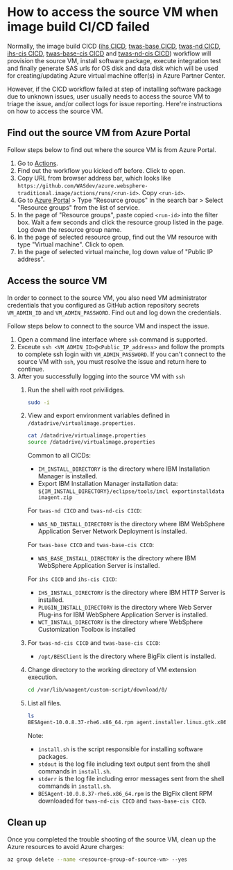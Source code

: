 # How to access the source VM when image build CI/CD failed

Normally, the image build CICD ([ihs CICD](../.github/workflows/ihsBuild.yml), [twas-base CICD](../.github/workflows/twas-baseBuild.yml), [twas-nd CICD](../.github/workflows/twas-ndBuild.yml), [ihs-cis CICD](../.github/workflows/ihs-cisBuild.yml), [twas-base-cis CICD](../.github/workflows/twas-base-cisBuild.yml) and [twas-nd-cis CICD](../.github/workflows/twas-nd-cisBuild.yml)) workflow will provision the source VM, install software package, execute integration test and finally generate SAS urls for OS disk and data disk which will be used for creating/updating Azure virtual machine offer(s) in Azure Partner Center. 

However, if the CICD workflow failed at step of installing software package due to unknown issues, user usually needs to access the source VM to triage the issue, and/or collect logs for issue reporting. Here're instructions on how to access the source VM.

## Find out the source VM from Azure Portal

Follow steps below to find out where the source VM is from Azure Portal.

1. Go to [Actions](https://github.com/WASdev/azure.websphere-traditional.image/actions).
1. Find out the workflow you kicked off before. Click to open.
1. Copy URL from browser address bar, which looks like `https://github.com/WASdev/azure.websphere-traditional.image/actions/runs/<run-id>`. Copy `<run-id>`.
1. Go to [Azure Portal](https://portal.azure.com/#home) > Type "Resource groups" in the search bar > Select "Resource groups" from the list of service.
1. In the page of "Resource groups", paste copied `<run-id>` into the filter box. Wait a few seconds and click the resource group listed in the page. Log down the resource group name.
1. In the page of selected resource group, find out the VM resource with type "Virtual machine". Click to open.
1. In the page of selected virtual mainche, log down value of "Public IP address".

## Access the source VM

In order to connect to the source VM, you also need VM administrator credentials that you configured as GitHub action repository secrets `VM_ADMIN_ID` and `VM_ADMIN_PASSWORD`. Find out and log down the credentials.

Follow steps below to connect to the source VM and inspect the issue.

1. Open a command line interface where `ssh` command is supported.
1. Exceute `ssh <VM_ADMIN_ID>@<Public_IP_address>` and follow the prompts to complete ssh login with `VM_ADMIN_PASSWORD`. If you can't connect to the source VM with `ssh`, you must resolve the issue and return here to continue.
1. After you successfully logging into the source VM with `ssh`
   1. Run the shell with root privilidges.
      ```bash
      sudo -i
      ```

    1. View and export environment variables defined in `/datadrive/virtualimage.properties`.
       ```bash
       cat /datadrive/virtualimage.properties
       source /datadrive/virtualimage.properties
       ```

       Common to all CICDs:
       * `IM_INSTALL_DIRECTORY` is the directory where IBM Installation Manager is installed.
       * Export IBM Installation Manager installation data: `${IM_INSTALL_DIRECTORY}/eclipse/tools/imcl exportinstalldata imagent.zip`

       For `twas-nd CICD` and `twas-nd-cis CICD`:
       * `WAS_ND_INSTALL_DIRECTORY` is the directory where IBM WebSphere Application Server Network Deployment is installed.

       For `twas-base CICD` and `twas-base-cis CICD`:
       * `WAS_BASE_INSTALL_DIRECTORY` is the directory where IBM WebSphere Application Server is installed.

       For `ihs CICD` and `ihs-cis CICD`:
       * `IHS_INSTALL_DIRECTORY` is the directory where IBM HTTP Server is installed.
       * `PLUGIN_INSTALL_DIRECTORY` is the directory where Web Server Plug-ins for IBM WebSphere Application Server is installed.
       * `WCT_INSTALL_DIRECTORY` is the directory where WebSphere Customization Toolbox is installed

    1. For `twas-nd-cis CICD` and `twas-base-cis CICD`:
       * `/opt/BESClient` is the directory where BigFix client is installed.

    1. Change directory to the working directory of VM extension execution.
       ```bash
       cd /var/lib/waagent/custom-script/download/0/
       ```

    1. List all files.
       ```bash
       ls
       BESAgent-10.0.8.37-rhe6.x86_64.rpm agent.installer.linux.gtk.x86_64.zip im_installer  install.sh  stderr  stdout
       ```

       Note:
       * `install.sh` is the script responsible for installing software packages.
       * `stdout` is the log file including text output sent from the shell commands in `install.sh`.
       * `stderr` is the log file including error messages sent from the shell commands in `install.sh`.
       * `BESAgent-10.0.8.37-rhe6.x86_64.rpm` is the BigFix client RPM downloaded for `twas-nd-cis CICD` and `twas-base-cis CICD`.

## Clean up

Once you completed the trouble shooting of the source VM, clean up the Azure resources to avoid Azure charges:

```bash
az group delete --name <resource-group-of-source-vm> --yes 
```
